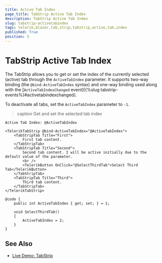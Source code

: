 ```yaml
---
title: Active Tab Index
page_title: TabStrip Active Tab Index
description: TabStrip Active Tab Index
slug: tabstrip-activetabindex
tags: telerik,blazor,tab,strip,tabstrip,active,tab,index
published: True
position: 5
---
```


# TabStrip Active Tab Index

The TabStrip allows you to get or set the index of the currently selected (active) tab through the `ActiveTabIndex` parameter. It supports two-way binding (the `@bind-ActiveTabIndex` syntax) and one-way binding used along with the [`ActiveTabIndexChanged` event]({%slug tabstrip-events%}#activetabindexchanged).

To deactivate all tabs, set the `ActiveTabIndex` parameter to `-1`.

>caption Get and set the selected tab index

````CSHTML
Active Tab Index: @ActiveTabIndex

<TelerikTabStrip @bind-ActiveTabIndex="@ActiveTabIndex">
	<TabStripTab Title="First">
		First tab content.
	</TabStripTab>
	<TabStripTab Title="Second">
		Second tab content. I will be active initially due to the default value of the parameter.
        <br />
        <TelerikButton OnClick="@SelectThirdTab">Select Third Tab</TelerikButton>
	</TabStripTab>
	<TabStripTab Title="Third">
		Third tab content.
	</TabStripTab>
</TelerikTabStrip>

@code {
	public int ActiveTabIndex { get; set; } = 1;

    void SelectThirdTab()
    {
        ActiveTabIndex = 2;
    }
}
````

## See Also

  * [Live Demo: TabStrip](https://demos.telerik.com/blazor-ui/tabstrip/overview)

